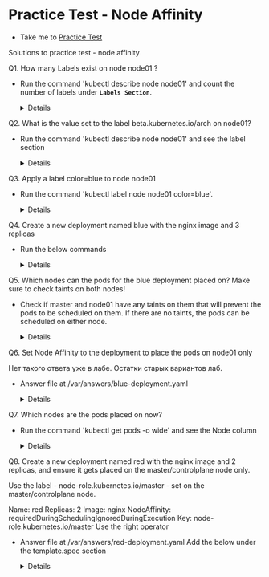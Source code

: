 # Practice Test - Node Affinity
  - Take me to [Practice Test](https://kodekloud.com/courses/539883/lectures/10277999)
  
Solutions to practice test - node affinity

Q1. How many Labels exist on node node01 ?

- Run the command 'kubectl describe node node01' and count the number of labels under **`Labels Section`**.
  
  <details>

  ```
  $ kubectl describe node node01
  ```
  
  ```
  root@controlplane:~# kubectl describe nodes node01
  Name:               node01
  Roles:              <none>
  Labels:             beta.kubernetes.io/arch=amd64
                      beta.kubernetes.io/os=linux
                      kubernetes.io/arch=amd64
                      kubernetes.io/hostname=node01
                      kubernetes.io/os=linux
  ```
  
  Лучше даже использовать команду
  
  ```
  kubectl get nodes node01 --show-labels
  ```
  
  ```
  Ответ: 5
  ```
  
  </details>

Q2. What is the value set to the label beta.kubernetes.io/arch on node01?
  
- Run the command 'kubectl describe node node01' and see the label section
  
  <details>

  ```
  $ kubectl describe node node01
  ```
  
  Лучше даже использовать команду
  
  ```
  kubectl get nodes node01 --show-labels
  ```
  
  ```
  Answer. beta.kubernetes.io/arch=amd64 
  ```
  
  </details>

Q3. Apply a label color=blue to node node01
  
- Run the command 'kubectl label node node01 color=blue'.

  <details>

  ```
  $ kubectl label node node01 color=blue
  ```
  
  Answer
    
  ```  
  root@controlplane:~# kubectl label node node01 color=blue
  node/node01 labeled
  ```
    
  </details>

Q4. Create a new deployment named blue with the nginx image and 3 replicas
  
- Run the below commands

  <details>
 
  OLD DESICION 
    
  ```
  $ kubectl create deployment blue --image=nginx
  $ kubectl scale deployment blue --replicas=3
  ```
  
  ```
  root@controlplane:~#  kubectl create deployment blue --image=nginx
  deployment.apps/blue created
  root@controlplane:~# kubectl scale deployment blue --replicas=3
  deployment.apps/blue scaled
  ```
    
  NEW DESICION
  
  ```
  root@controlplane:~# kubectl create deployment blue --image=nginx --dry-run -o yaml > deployment-blue.yaml
  W0606 19:15:43.784818   26912 helpers.go:553] --dry-run is deprecated and can be replaced with --dry-run=client.
  ```
  
  ```
  root@controlplane:~# cat deployment-blue.yaml 
  apiVersion: apps/v1
  kind: Deployment
  metadata:
    creationTimestamp: null
    labels:
      app: blue
    name: blue
  spec:
    replicas: 1
    selector:
      matchLabels:
        app: blue
    strategy: {}
    template:
      metadata:
        creationTimestamp: null
        labels:
          app: blue
      spec:
        containers:
        - image: nginx
          name: nginx
          resources: {}
  status: {}
  ```
  
  ```
  root@controlplane:~#vim deployment-blue.yaml
  spec:
    replicas: 3
  ```
    
  ```
  root@controlplane:~# kubectl create -f deployment-blue.yaml 
  deployment.apps/blue created
  ```
    
  Проверка
    
  ```
  root@controlplane:~# kubectl get all
  NAME                        READY   STATUS    RESTARTS   AGE
  pod/blue-7bb46df96d-9jt45   1/1     Running   0          114s
  pod/blue-7bb46df96d-pnlbf   1/1     Running   0          114s
  pod/blue-7bb46df96d-tkn5g   1/1     Running   0          114s
  
  NAME                 TYPE        CLUSTER-IP   EXTERNAL-IP   PORT(S)   AGE
  service/kubernetes   ClusterIP   10.96.0.1    <none>        443/TCP   22m
  
  NAME                   READY   UP-TO-DATE   AVAILABLE   AGE
  deployment.apps/blue   3/3     3            3           115s
  
  NAME                              DESIRED   CURRENT   READY   AGE
  replicaset.apps/blue-7bb46df96d   3         3         3       114s
  ```
    
  ```
  root@controlplane:~# kubectl get deployments.apps blue 
  NAME   READY   UP-TO-DATE   AVAILABLE   AGE
  blue   3/3     3            3           8m2s
  ```
  </details>
  
Q5. Which nodes can the pods for the blue deployment placed on? Make sure to check taints on both nodes!
    
- Check if master and node01 have any taints on them that will prevent the pods to be scheduled on them. If there are no taints, the pods can be scheduled on either node.
  
  <details>

  ```
  $ kubectl describe nodes|grep -i taints
  $ kubectl get pods -o wide
  ```
  
  Вывод команд
    
  ```
  root@controlplane:~# kubectl describe nodes|grep -i taints
  Taints:             <none>
  Taints:             <none>
  ```
  
  ```
  root@controlplane:~# kubectl get pods -o wide
  NAME                    READY   STATUS    RESTARTS   AGE   IP           NODE     NOMINATED NODE   READINESS GATES
  blue-7bb46df96d-9jt45   1/1     Running   0          11m   10.244.1.3   node01   <none>           <none>
  blue-7bb46df96d-pnlbf   1/1     Running   0          11m   10.244.1.2   node01   <none>           <none>
  blue-7bb46df96d-tkn5g   1/1     Running   0          11m   10.244.1.4   node01   <none>           <none>
  ```
    
  Answer. 
    
  ```
  master/controlplane and node01
  ```
    
  </details>

Q6. Set Node Affinity to the deployment to place the pods on node01 only
  
  Нет такого ответа уже в лабе. Остатки старых вариантов лаб.
  
- Answer file at /var/answers/blue-deployment.yaml
  
  <details>
  
  Вариант 1. 
  Можно попробовать таким способом, но не пробовал с ним. Главный вопрос - в том что похоже при таком внесении измений - они тупо не сохранятся и при рестарте не получим      требуемый результат ответ
    
  ```
  $ kubectl edit deployment blue
  ```
  
  Вариант 2. Как в видео1
    
  ```
  root@controlplane:~# kubectl get deployments.apps blue -o yaml > blue.yaml
  ```
    
  Далее редактируем здоровенный файл - vim blue.yaml
  
  Далее смотрим по ссылке
   
  https://kubernetes.io/docs/tasks/configure-pod-container/assign-pods-nodes-using-node-affinity/
    
  и видим что нужно добавлять в разделе 
    
  Schedule a Pod using required node affinity
  
  кусочек
    
  ```
  spec:
    affinity:
      nodeAffinity:
        requiredDuringSchedulingIgnoredDuringExecution:
          nodeSelectorTerms:
          - matchExpressions:
            - key: disktype
              operator: In
              values:
              - ssd            
  ```
  
  добавляем, единственное меняем key: color и values: - blue
    
  И далее удаляем старый deployment и поднимает новвый
    
  ```
  root@controlplane:~# kubectl delete deployments.apps blue
  deployment.apps "blue" deleted
  ```
  
  ```
  root@controlplane:~# kubectl apply -f blue.yaml
  deployment.apps/blue created
  ```
    
  И Бинго - ответ верный
    
  Вариант 3. Если у нас совсем нет deployment-blue.yaml
    
  то создаем его такой командой
    
  ```
  root@controlplane:~# kubectl create deployment blue --image=nginx --dry-run -o yaml > deployment-blue.yaml
  
  видим такое предупреждение
  W0606 19:15:43.784818   26912 helpers.go:553] --dry-run is deprecated and can be replaced with --dry-run=client.
  ```
    
  И фигачим такой файл с добавлением - nodeAffinity
    
  ```
  root@controlplane:~# cat deployment-blue.yaml 
  apiVersion: apps/v1
  kind: Deployment
  metadata:
    creationTimestamp: null
    labels:
      app: blue
    name: blue
  spec:
    replicas: 3
    selector:
      matchLabels:
        app: blue
    strategy: {}
    template:
      metadata:
        creationTimestamp: null
        labels:
          app: blue
      spec:
        containers:
        - image: nginx
          name: nginx
          resources: {}     
        affinity:
          nodeAffinity:
            requiredDuringSchedulingIgnoredDuringExecution:
              nodeSelectorTerms:
              - matchExpressions:
                - key: color
                  operator: In
                  values:
                  - blue
  status: {}
  ```
   
  Получается добавили следующуюю часть 
  
  <details>

  ```
  affinity:
      nodeAffinity:
          requiredDuringSchedulingIgnoredDuringExecution:
            nodeSelectorTerms:
            - matchExpressions:
              - key: color
                operator: In
                values:
                - blue
   ```
   </details>
  
  
  Удаляем старый деплоймент и применяем нужный нам файл Deployment
 
  ```
  root@controlplane:~# kubectl delete deployments.apps blue
  deployment.apps "blue" deleted
  ```
  
  ```
  root@controlplane:~# kubectl apply -f blue.yaml
  deployment.apps/blue created
  ```
  
  Бинго. Все работает
   
  </details>

  
Q7. Which nodes are the pods placed on now?
  
 - Run the command 'kubectl get pods -o wide' and see the Node column
   
   <details>
   
   ```
   root@controlplane:~#  kubectl get pods -o wide
   NAME                    READY   STATUS    RESTARTS   AGE     IP           NODE     NOMINATED NODE   READINESS GATES
   blue-566c768bd6-5m66x   1/1     Running   0          9m18s   10.244.1.5   node01   <none>           <none>
   blue-566c768bd6-78v9c   1/1     Running   0          9m17s   10.244.1.7   node01   <none>           <none>
   blue-566c768bd6-x744r   1/1     Running   0          9m17s   10.244.1.6   node01   <none>           <none>
   ```
     
   Answer. node01
    
    
   </details>
 
 Q8. Create a new deployment named red with the nginx image and 2 replicas, and ensure it gets placed on the master/controlplane node only.
     
 Use the label - node-role.kubernetes.io/master - set on the master/controlplane node.
     
   Name: red
   Replicas: 2
   Image: nginx
   NodeAffinity: requiredDuringSchedulingIgnoredDuringExecution
   Key: node-role.kubernetes.io/master
   Use the right operator
     
   
     
 - Answer file at /var/answers/red-deployment.yaml
   Add the below under the template.spec section
   
   <details>
    
   Полный ход решения следующий:
     
   ```
   root@controlplane:~# kubectl create deployment red --image=nginx --dry-run -o yaml > deployment-red.yaml
   W0606 20:19:25.578516   20389 helpers.go:553] --dry-run is deprecated and can be replaced with --dry-run=client.    
   ```
   
   По сути нам надо добавить строки - для верного решения укажи node - master, c controlplane - ошибка, хотя k get pods -o wide - покажет, что поды на ноде control
     
   ```
   affinity:
        nodeAffinity:
          requiredDuringSchedulingIgnoredDuringExecution:
            nodeSelectorTerms:
            - matchExpressions:
              - key: node-role.kubernetes.io/master
                operator: Exists
   ```
   
   и не забыть увеличить кол-во Replica до 2.
     
   ```
   root@controlplane:~# cat deployment-red.yaml 
   apiVersion: apps/v1
   kind: Deployment
   metadata:
     creationTimestamp: null
     labels:
     app: red
     name: red
   spec:
     replicas: 2
     selector:
       matchLabels:
         app: red
     strategy: {}
     template:
       metadata:
         creationTimestamp: null
         labels:
           app: red
       spec:
         containers:
         - image: nginx
           name: nginx
           resources: {}
         affinity:
          nodeAffinity:
            requiredDuringSchedulingIgnoredDuringExecution:
              nodeSelectorTerms:
              - matchExpressions:
                - key: node-role.kubernetes.io/master
                  operator: Exists
   status: {}
   ```
     
   ```
   $ kubectl create -f red-deployment.yaml
   ```
   
   ```
   root@controlplane:~# kubectl create -f deployment-red.yaml 
   deployment.apps/red created
   ```
     
   либо команда
     
   ```
   root@controlplane:~# kubectl apply -f deployment-red.yaml 
   deployment.apps/red created
   ```
   ```
   $ kubectl get pods -o wide
   ```
     
   ```
   root@controlplane:~# kubectl get pods -o wide
   NAME                    READY   STATUS    RESTARTS   AGE     IP           NODE           NOMINATED NODE   READINESS GATES
   blue-566c768bd6-5m66x   1/1     Running   0          31m     10.244.1.5   node01         <none>           <none>
   blue-566c768bd6-78v9c   1/1     Running   0          31m     10.244.1.7   node01         <none>           <none>
   blue-566c768bd6-x744r   1/1     Running   0          31m     10.244.1.6   node01         <none>           <none>
   red-5cbd45ccb6-9wjhq    1/1     Running   0          4m12s   10.244.0.6   controlplane   <none>           <none>
   red-5cbd45ccb6-blslb    1/1     Running   0          4m12s   10.244.0.5   controlplane   <none>           <none>
   ```
   
    
   </details>
   
  
  
